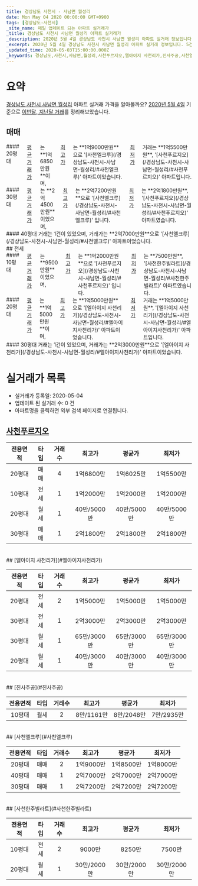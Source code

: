```yaml
---
title: 경상남도 사천시 - 사남면 월성리
date: Mon May 04 2020 00:00:00 GMT+0900
tags: [경상남도-사천시]
_site_name: 매일 업데이트 되는 아파트 실거래가
_title: 경상남도 사천시 사남면 월성리 아파트 실거래가
_description: 2020년 5월 4일 경상남도 사천시 사남면 월성리 아파트 실거래 정보입니다. 5건 아파트 정보가 있습니다.
_excerpt: 2020년 5월 4일 경상남도 사천시 사남면 월성리 아파트 실거래 정보입니다. 5건 아파트 정보가 있습니다.
_updated_time: 2020-05-03T15:00:00.000Z
_keywords: 경상남도,사천시,사남면,월성리,사천푸르지오,엘아이지 사천리가,진사주공,사천엘크루,사천한주빌라트
---
```





# 요약
<ins>경상남도 사천시 사남면 월성리</ins> 아파트 실거래 가격을 알아볼까요? <ins>2020년 5월 4일</ins> 기준으로 <ins>이번달, 지난달 거래</ins>를 정리해보았습니다.

## 매매
<div class="container">
<div class="six columns" markdown="1">
#### 20평대
<ins>평균 거래가</ins>는 **1억6850만원**이며, <ins>최고가</ins>는 **1억9000만원**으로 '[사천엘크루](/경상남도-사천시-사남면-월성리/#사천엘크루)' 아파트이었습니다. <ins>최저가</ins> 거래는 **1억5500만원**, '[사천푸르지오](/경상남도-사천시-사남면-월성리/#사천푸르지오)' 아파트입니다.
</div>
<div class="six columns" markdown="1">
#### 30평대
<ins>평균 거래가</ins>는 **2억4500만원**이었으며, <ins>최고가</ins>는 **2억7200만원**으로 '[사천엘크루](/경상남도-사천시-사남면-월성리/#사천엘크루)' 입니다. <ins>최저가</ins>는 **2억1800만원**, '[사천푸르지오](/경상남도-사천시-사남면-월성리/#사천푸르지오)' 아파트였습니다.
</div>
</div>
<div class="container">
<div class="twelve columns" markdown="1">
#### 40평대
거래는 1건이 있었으며, 거래가는 **2억7000만원**으로 '[사천엘크루](/경상남도-사천시-사남면-월성리/#사천엘크루)' 아파트이었습니다.
</div>
</div>
## 전세
<div class="container">
<div class="six columns" markdown="1">
#### 10평대
<ins>평균 거래가</ins>는 **9500만원**이었으며, <ins>최고가</ins>는 **1억2000만원**으로 '[사천푸르지오](/경상남도-사천시-사남면-월성리/#사천푸르지오)' 입니다. <ins>최저가</ins>는 **7500만원**, '[사천한주빌라트](/경상남도-사천시-사남면-월성리/#사천한주빌라트)' 아파트였습니다.
</div>
<div class="six columns" markdown="1">
#### 20평대
<ins>평균 거래가</ins>는 **1억5000만원**이며, <ins>최고가</ins>는 **1억5000만원**으로 '[엘아이지 사천리가](/경상남도-사천시-사남면-월성리/#엘아이지사천리가)' 아파트이었습니다. <ins>최저가</ins> 거래는 **1억5000만원**, '[엘아이지 사천리가](/경상남도-사천시-사남면-월성리/#엘아이지사천리가)' 아파트입니다.
</div>
</div>
<div class="container">
<div class="twelve columns" markdown="1">
#### 30평대
거래는 1건이 있었으며, 거래가는 **2억3000만원**으로 '[엘아이지 사천리가](/경상남도-사천시-사남면-월성리/#엘아이지사천리가)' 아파트이었습니다.
</div>
</div>



# 실거래가 목록
- 실거래가 등록일: 2020-05-04
- 업데이트 된 실거래 수: 0 건
- 아파트명을 클릭하면 외부 검색 페이지로 연결됩니다.

## [사천푸르지오](#사천푸르지오)

|전용면적|타입|거래수|최고가|평균가|최저가|
|:---:|:---:|:---:|:---:|:---:|:---:|
|20평대|<span class="deal-type-1">매매</span>|4|1억6800만|1억6025만|1억5500만|
|10평대|<span class="deal-type-2">전세</span>|1|1억2000만|1억2000만|1억2000만|
|20평대|<span class="deal-type-3">월세</span>|1|40만/5000만|40만/5000만|40만/5000만|
|30평대|<span class="deal-type-1">매매</span>|1|2억1800만|2억1800만|2억1800만|

<br/>
## [엘아이지 사천리가](#엘아이지사천리가)

|전용면적|타입|거래수|최고가|평균가|최저가|
|:---:|:---:|:---:|:---:|:---:|:---:|
|20평대|<span class="deal-type-2">전세</span>|2|1억5000만|1억5000만|1억5000만|
|30평대|<span class="deal-type-2">전세</span>|1|2억3000만|2억3000만|2억3000만|
|30평대|<span class="deal-type-3">월세</span>|1|65만/3000만|65만/3000만|65만/3000만|
|20평대|<span class="deal-type-3">월세</span>|1|40만/3000만|40만/3000만|40만/3000만|

<br/>
## [진사주공](#진사주공)

|전용면적|타입|거래수|최고가|평균가|최저가|
|:---:|:---:|:---:|:---:|:---:|:---:|
|10평대|<span class="deal-type-3">월세</span>|2|8만/1161만|8만/2048만|7만/2935만|

<br/>
## [사천엘크루](#사천엘크루)

|전용면적|타입|거래수|최고가|평균가|최저가|
|:---:|:---:|:---:|:---:|:---:|:---:|
|20평대|<span class="deal-type-1">매매</span>|2|1억9000만|1억8500만|1억8000만|
|40평대|<span class="deal-type-1">매매</span>|1|2억7000만|2억7000만|2억7000만|
|30평대|<span class="deal-type-1">매매</span>|1|2억7200만|2억7200만|2억7200만|

<br/>
## [사천한주빌라트](#사천한주빌라트)

|전용면적|타입|거래수|최고가|평균가|최저가|
|:---:|:---:|:---:|:---:|:---:|:---:|
|10평대|<span class="deal-type-2">전세</span>|2|9000만|8250만|7500만|
|20평대|<span class="deal-type-3">월세</span>|1|30만/2000만|30만/2000만|30만/2000만|

<br/>



